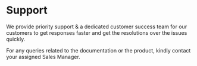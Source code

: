 # Support

We provide priority support & a dedicated customer success team for our customers to get responses faster and get the resolutions over the issues quickly.&#x20;

For any queries related to the documentation or the product, kindly contact your assigned Sales Manager.
